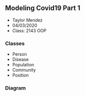 ## Modeling Covid19 Part 1

- Taylor Mendez
- 04/03/2020
- Class: 2143 OOP

### Classes

- Person
- Disease
- Population
- Community
- Position

### Diagram
